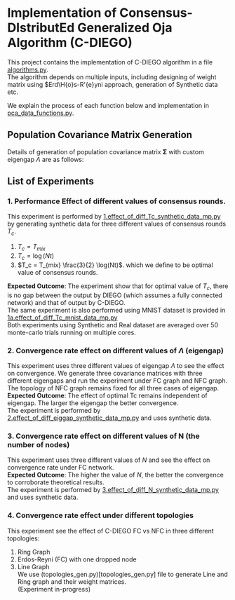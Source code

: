 # Implementation of Consensus-DIstributEd Generalized Oja Algorithm (C-DIEGO)
This project contains the implementation of C-DIEGO algorithm in a file [algorithms.py](https://github.com/intarian/CDIEGO/blob/main/algorithms.py).  
The algorithm depends on multiple inputs, including designing of weight matrix using $Erd\H{o}s-R\'{e}yni approach, generation of Synthetic data etc.  

We explain the process of each function below and implementation in [pca_data_functions.py](https://github.com/intarian/CDIEGO/blob/main/pca_data_functions.py).  

## Population Covariance Matrix Generation 
Details of generation of population covariance matrix $\mathbf{\Sigma}$ with custom eigengap $\Lambda$ are as follows:  




## List of Experiments
### 1. Performance Effect of different values of consensus rounds.
This experiment is performed by [1.effect_of_diff_Tc_synthetic_data_mp.py](1.effect_of_diff_Tc_synthetic_data_mp.py) by generating synthetic data 
for three different values of consensus rounds $T_c$.  
1. $T_c = T_{mix}$
2. $T_c = \log(Nt)$
3. $T_c = T_{mix} \frac{3}{2} \log(Nt)$. which we define to be optimal value of consensus rounds.  

**Expected Outcome**: The experiment show that for optimal value of $T_c$, there is no gap between the output by DIEGO (which assumes a fully connected network) and 
that of output by C-DIEGO.  
The same experiment is also performed using MNIST dataset is provided in [1a.effect_of_diff_Tc_mnist_data_mp.py](1a.effect_of_diff_Tc_mnist_data_mp.py)  
Both experiments using Synthetic and Real dataset are averaged over 50 monte-carlo trials running on multiple cores.  

### 2. Convergence rate effect on different values of $\Lambda$ (eigengap)
This experiment uses three different values of eigengap $\Lambda$ to see the effect on convergence.
We generate three covariance matrices with three different eigengaps and run the
experiment under FC graph and NFC graph. The topology of NFC graph remains fixed for all three cases of eigengap.  
**Expected Outcome**: The effect of optimal Tc remains independent of eigengap. The larger the eigengap the better convergence.  
The experiment is performed by [2.effect_of_diff_eiggap_synthetic_data_mp.py](2.effect_of_diff_eiggap_synthetic_data_mp.py) and uses synthetic data.

### 3. Convergence rate effect on different values of N (the number of nodes)
This experiment uses three different values of $N$ and see the effect on convergence rate under FC network.  
**Expected Outcome**: The higher the value of $N$, the better the convergence to corroborate theoretical results.  
The experiment is performed by [3.effect_of_diff_N_synthetic_data_mp.py](3.effect_of_diff_N_synthetic_data_mp.py) and uses synthetic data.

### 4. Convergence rate effect under different topologies
This experiment see the effect of C-DIEGO FC vs NFC in three different topologies:
1. Ring Graph
2. Erdos-Reyni (FC) with one dropped node
3. Line Graph  
We use (topologies_gen.py)[topologies_gen.py] file to generate Line and Ring graph and their weight matrices.  
   (Experiment in-progress)